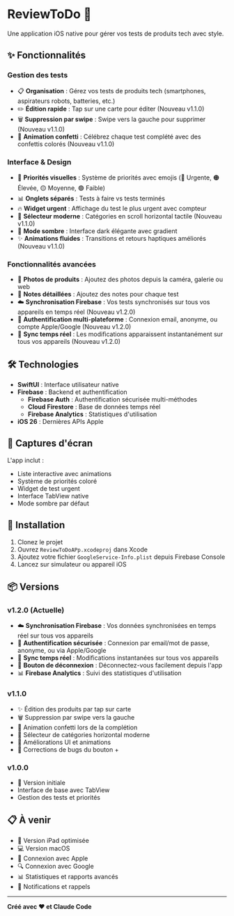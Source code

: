 # ReviewToDo 📱

Une application iOS native pour gérer vos tests de produits tech avec style.

## ✨ Fonctionnalités

### Gestion des tests
- 📋 **Organisation** : Gérez vos tests de produits tech (smartphones, aspirateurs robots, batteries, etc.)
- ✏️ **Édition rapide** : Tap sur une carte pour éditer (Nouveau v1.1.0)
- 🗑️ **Suppression par swipe** : Swipe vers la gauche pour supprimer (Nouveau v1.1.0)
- 🎉 **Animation confetti** : Célébrez chaque test complété avec des confettis colorés (Nouveau v1.1.0)

### Interface & Design
- 🎯 **Priorités visuelles** : Système de priorités avec emojis (🔴 Urgente, 🟠 Élevée, 🟡 Moyenne, 🟢 Faible)
- 📊 **Onglets séparés** : Tests à faire vs tests terminés
- 🔥 **Widget urgent** : Affichage du test le plus urgent avec compteur
- 🎨 **Sélecteur moderne** : Catégories en scroll horizontal tactile (Nouveau v1.1.0)
- 🌙 **Mode sombre** : Interface dark élégante avec gradient
- ✨ **Animations fluides** : Transitions et retours haptiques améliorés (Nouveau v1.1.0)

### Fonctionnalités avancées
- 📸 **Photos de produits** : Ajoutez des photos depuis la caméra, galerie ou web
- 📝 **Notes détaillées** : Ajoutez des notes pour chaque test
- ☁️ **Synchronisation Firebase** : Vos tests synchronisés sur tous vos appareils en temps réel (Nouveau v1.2.0)
- 🔐 **Authentification multi-plateforme** : Connexion email, anonyme, ou compte Apple/Google (Nouveau v1.2.0)
- 🔄 **Sync temps réel** : Les modifications apparaissent instantanément sur tous vos appareils (Nouveau v1.2.0)

## 🛠 Technologies

- **SwiftUI** : Interface utilisateur native
- **Firebase** : Backend et authentification
  - **Firebase Auth** : Authentification sécurisée multi-méthodes
  - **Cloud Firestore** : Base de données temps réel
  - **Firebase Analytics** : Statistiques d'utilisation
- **iOS 26** : Dernières APIs Apple

## 📱 Captures d'écran

L'app inclut :
- Liste interactive avec animations
- Système de priorités coloré
- Widget de test urgent
- Interface TabView native
- Mode sombre par défaut

## 🚀 Installation

1. Clonez le projet
2. Ouvrez `ReviewToDoAPp.xcodeproj` dans Xcode
3. Ajoutez votre fichier `GoogleService-Info.plist` depuis Firebase Console
4. Lancez sur simulateur ou appareil iOS

## 📦 Versions

### v1.2.0 (Actuelle)
- ☁️ **Synchronisation Firebase** : Vos données synchronisées en temps réel sur tous vos appareils
- 🔐 **Authentification sécurisée** : Connexion par email/mot de passe, anonyme, ou via Apple/Google
- 🔄 **Sync temps réel** : Modifications instantanées sur tous vos appareils
- 🚪 **Bouton de déconnexion** : Déconnectez-vous facilement depuis l'app
- 📊 **Firebase Analytics** : Suivi des statistiques d'utilisation

### v1.1.0
- ✨ Édition des produits par tap sur carte
- 🗑️ Suppression par swipe vers la gauche
- 🎉 Animation confetti lors de la complétion
- 📱 Sélecteur de catégories horizontal moderne
- 🎨 Améliorations UI et animations
- 🐛 Corrections de bugs du bouton +

### v1.0.0
- 🚀 Version initiale
- Interface de base avec TabView
- Gestion des tests et priorités

## 📋 À venir

- 📱 Version iPad optimisée
- 💻 Version macOS
- 🍎 Connexion avec Apple
- 🔍 Connexion avec Google
- 📊 Statistiques et rapports avancés
- 🔔 Notifications et rappels

---

**Créé avec ❤️ et Claude Code**